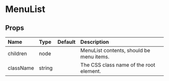 MenuList
========



Props
-----


| Name | Type | Default | Description |
|:-----|:-----|:-----|:-----|
| children | node |  |  MenuList contents, should be menu items. |
| className | string |  |  The CSS class name of the root element. |

